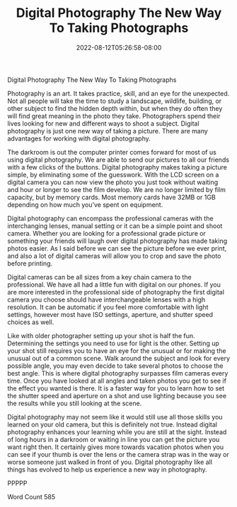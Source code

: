﻿---
title: "Digital Photography The New Way To Taking Photographs"
date: 2022-08-12T05:26:58-08:00
description: "TXT Tips for Web Success"
featured_image: "/images/TXT.jpg"
tags: ["TXT"]
---

Digital Photography The New Way To Taking Photographs

Photography is an art.  It takes practice, skill, and an eye for the unexpected.  Not all people will take the time to study a landscape, wildlife, building, or other subject to find the hidden depth within, but when they do often they will find great meaning in the photo they take.  Photographers spend their lives looking for new and different ways to shoot a subject.  Digital photography is just one new way of taking a picture.  There are many advantages for working with digital photography.

The darkroom is out the computer printer comes forward for most of us using digital photography.  We are able to send our pictures to all our friends with a few clicks of the buttons.  Digital photography makes taking a picture simple, by eliminating some of the guesswork.  With the LCD screen on a digital camera you can now view the photo you just took without waiting and hour or longer to see the film develop.  We are no longer limited by film capacity, but by memory cards.  Most memory cards have 32MB or 1GB depending on how much you’ve spent on equipment.

Digital photography can encompass the professional cameras with the interchanging lenses, manual setting or it can be a simple point and shoot camera.  Whether you are looking for a professional grade picture or something your friends will laugh over digital photography has made taking photos easier.  As I said before we can see the picture before we ever print, and also a lot of digital cameras will allow you to crop and save the photo before printing.  

Digital cameras can be all sizes from a key chain camera to the professional.  We have all had a little fun with digital on our phones.  If you are more interested in the professional side of photography the first digital camera you choose should have interchangeable lenses with a high resolution.  It can be automatic if you feel more comfortable with light settings, however most have ISO settings, aperture, and shutter speed choices as well.

Like with older photographer setting up your shot is half the fun.  Determining the settings you need to use for light is the other.  Setting up your shot still requires you to have an eye for the unusual or for making the unusual out of a common scene.  Walk around the subject and look for every possible angle, you may even decide to take several photos to choose the best angle.  This is where digital photography surpasses film cameras every time.  Once you have looked at all angles and taken photos you get to see if the effect you wanted is there.  It is a faster way for you to learn how to set the shutter speed and aperture on a shot and use lighting because you see the results while you still looking at the scene.

Digital photography may not seem like it would still use all those skills you learned on your old camera, but this is definitely not true.  Instead digital photography enhances your learning while you are still at the sight.  Instead of long hours in a darkroom or waiting in line you can get the picture you want right then.  It certainly gives more towards vacation photos when you can see if your thumb is over the lens or the camera strap was in the way or worse someone just walked in front of you.  Digital photography like all things has evolved to help us experience a new way in photography.

PPPPP

Word Count 585

